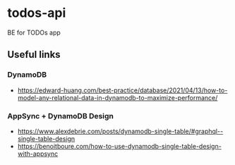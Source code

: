 # todos-api
BE for TODOs app

## Useful links

### DynamoDB
- https://edward-huang.com/best-practice/database/2021/04/13/how-to-model-any-relational-data-in-dynamodb-to-maximize-performance/

### AppSync + DynamoDB Design
- https://www.alexdebrie.com/posts/dynamodb-single-table/#graphql--single-table-design
- https://benoitboure.com/how-to-use-dynamodb-single-table-design-with-appsync
